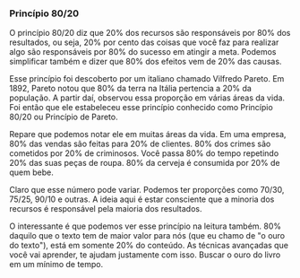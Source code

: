 ### Princípio 80/20

O princípio 80/20 diz que 20% dos recursos são responsáveis por 80% dos resultados, ou seja, 20% por cento das coisas que você faz para realizar algo são responsáveis por 80% do sucesso em atingir a meta. Podemos simplificar também e dizer que 80% dos efeitos vem de 20% das causas.

Esse princípio foi descoberto por um italiano chamado Vilfredo Pareto. Em 1892, Pareto notou que 80% da terra na Itália pertencia a 20% da população. A partir daí, observou essa proporção em várias áreas da vida. Foi então que ele estabeleceu esse princípio conhecido como Princípio 80/20 ou Princípio de Pareto.

Repare que podemos notar ele em muitas áreas da vida. Em uma empresa, 80% das vendas são feitas para 20% de clientes. 80% dos crimes são cometidos por 20% de criminosos. Você passa 80% do tempo repetindo 20% das suas peças de roupa. 80% da cerveja é consumida por 20% de quem bebe.

Claro que esse número pode variar. Podemos ter proporções como 70/30, 75/25, 90/10 e outras. A ideia aqui é estar consciente que a minoria dos recursos é responsável pela maioria dos resultados.

O interessante é que podemos ver esse princípio na leitura também. 80% daquilo que o texto tem de maior valor para nós (que eu chamo de "o ouro do texto"), está em somente 20% do conteúdo. As técnicas avançadas que você vai aprender, te ajudam justamente com isso. Buscar o ouro do livro em um mínimo de tempo.
